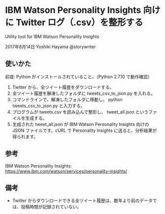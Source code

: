 # IBM Watson Personality Insights 向けに Twitter ログ（.csv）を整形する
Utility tool for IBM Watson Personality Insights

2017年8月14日 Yoshiki Hayama @storywriter

## 使いかた

前提: Python がインストールされていること。（Python 2.7.10 で動作確認）

1. Twitter から、全ツイート履歴をダウンロードする。
2. 全ツイート履歴を解凍したフォルダに tweets_csv_to_json.py を入れる。
3. コマンドラインで、解凍したフォルダに移動し、 python tweets_csv_to_json.py と入力する。
4. プログラムが tweets.csv を読み込んで整形し、 tweet_all.json というファイルを生成する。
5. 生成された tweet_all.json が IBM Watson Personality Insights 向けの JSON ファイルです。cURL で Personality Insights に送ると、分析結果が得られます。

## 参考

IBM Watson Personality Insights:
https://www.ibm.com/watson/services/personality-insights/

## 備考

- Twitter からダウンロードできる全ツイート履歴は、数年より前のデータでは、投稿時間が記録されていない。

